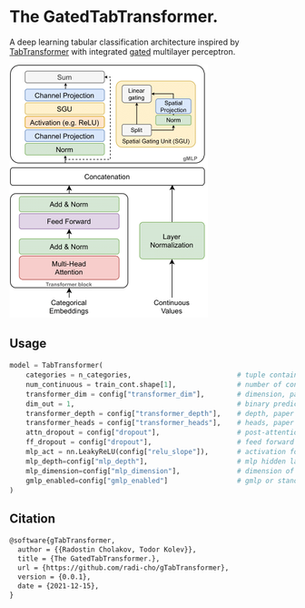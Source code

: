 # The GatedTabTransformer.

A deep learning tabular classification architecture inspired by [TabTransformer](https://arxiv.org/abs/2012.06678) with integrated [gated](https://arxiv.org/abs/2105.08050) multilayer perceptron.

<img alt="Architecture" src="./paper/media/Gated_TabTransformer.png" width="350px"></img>

## Usage

```python
model = TabTransformer(
    categories = n_categories,                          # tuple containing the number of unique values within each category
    num_continuous = train_cont.shape[1],               # number of continuous values
    transformer_dim = config["transformer_dim"],        # dimension, paper set at 32
    dim_out = 1,                                        # binary prediction, but could be anything
    transformer_depth = config["transformer_depth"],    # depth, paper recommended 6
    transformer_heads = config["transformer_heads"],    # heads, paper recommends 8
    attn_dropout = config["dropout"],                   # post-attention dropout
    ff_dropout = config["dropout"],                     # feed forward dropout
    mlp_act = nn.LeakyReLU(config["relu_slope"]),       # activation for final mlp, defaults to relu, but could be anything else (selu, etc.)
    mlp_depth=config["mlp_depth"],                      # mlp hidden layers depth
    mlp_dimension=config["mlp_dimension"],              # dimension of mlp layers
    gmlp_enabled=config["gmlp_enabled"]                 # gmlp or standard mlp
)
```

## Citation

```
@software{gTabTransformer,
  author = {{Radostin Cholakov, Todor Kolev}},
  title = {The GatedTabTransformer.},
  url = {https://github.com/radi-cho/gTabTransformer},
  version = {0.0.1},
  date = {2021-12-15},
}
```
